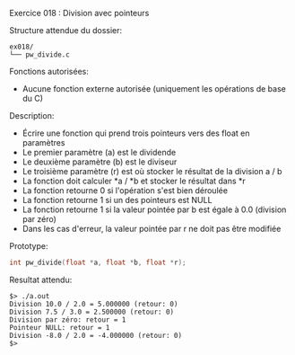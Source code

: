 Exercice 018 : Division avec pointeurs

Structure attendue du dossier:

```
ex018/
└── pw_divide.c
```

Fonctions autorisées:

- Aucune fonction externe autorisée (uniquement les opérations de base du C)

Description:

- Écrire une fonction qui prend trois pointeurs vers des float en paramètres
- Le premier paramètre (a) est le dividende
- Le deuxième paramètre (b) est le diviseur
- Le troisième paramètre (r) est où stocker le résultat de la division a / b
- La fonction doit calculer *a / *b et stocker le résultat dans \*r
- La fonction retourne 0 si l'opération s'est bien déroulée
- La fonction retourne 1 si un des pointeurs est NULL
- La fonction retourne 1 si la valeur pointée par b est égale à 0.0 (division par zéro)
- Dans les cas d'erreur, la valeur pointée par r ne doit pas être modifiée

Prototype:

```c
int pw_divide(float *a, float *b, float *r);
```

Resultat attendu:

```
$> ./a.out
Division 10.0 / 2.0 = 5.000000 (retour: 0)
Division 7.5 / 3.0 = 2.500000 (retour: 0)
Division par zéro: retour = 1
Pointeur NULL: retour = 1
Division -8.0 / 2.0 = -4.000000 (retour: 0)
$>
```
